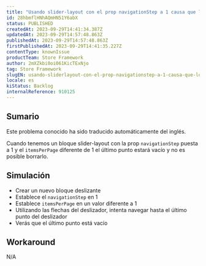 ```yaml
---
title: "Usando slider-layout con el prop navigationStep a 1 causa que los últimos puntos estén vacíos"
id: 28hbmflHNhAQmHN51Y6abX
status: PUBLISHED
createdAt: 2023-09-29T14:41:34.387Z
updatedAt: 2023-09-29T14:57:48.863Z
publishedAt: 2023-09-29T14:57:48.863Z
firstPublishedAt: 2023-09-29T14:41:35.227Z
contentType: knownIssue
productTeam: Store Framework
author: 2mXZkbi0oi061KicTExNjo
tag: Store Framework
slugEN: usando-sliderlayout-con-el-prop-navigationstep-a-1-causa-que-los-ultimos-puntos-esten-vacios
locale: es
kiStatus: Backlog
internalReference: 910125
---
```


## Sumario

<div class="alert alert-info">
  <p>Este problema conocido ha sido traducido automáticamente del inglés.</p>
</div>


Cuando tenemos un bloque slider-layout con la prop `navigationStep` puesta a 1 y el `itemsPerPage` diferente de 1 el último punto estará vacío y no es posible borrarlo.


##

## Simulación



- Crear un nuevo bloque deslizante
- Establece el `navigationStep` en 1
- Establece `itemsPerPage` en un valor diferente a 1
- Utilizando las flechas del deslizador, intenta navegar hasta el último punto del deslizador
- Verás que el último punto está vacío



## Workaround


N/A





